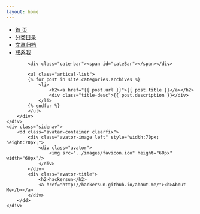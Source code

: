 ```yaml
---
layout: home
---
```


<div id="homepage">
    <div class="index-content archives">
        <div class="section">
            <ul class="artical-cate">
                <li ><a href="/"><span>首 页</span></a></li>
                <li ><a href="/categories"><span>分类目录</span></a></li>
                <li class="on"><a href="/archives"><span>文章归档</span></a></li>
                <li ><a href="/about-me"><span>联系我</span></a></li>
            </ul>

            <div class="cate-bar"><span id="cateBar"></span></div>

            <ul class="artical-list">
            {% for post in site.categories.archives %}
                <li>
                    <h2><a href="{{ post.url }}">{{ post.title }}</a></h2>
                    <div class="title-desc">{{ post.description }}</div>
                </li>
            {% endfor %}
            </ul>
        </div>
    </div>
    <div class="sidenav">
        <dd class="avatar-container clearfix">
            <div class="avator-image left" style="width:70px; height:70px;">
                <div class="avator">
                    <img src="../images/favicon.ico" height="60px" width="60px"/>
                </div>
            </div>
            <div class="avator-title">
                <h2>hackersun</h2>
                <a href="http://hackersun.github.io/about-me/"><b>About Me</b></a> 
            </div>
        </dd>
    </div>
</div>
